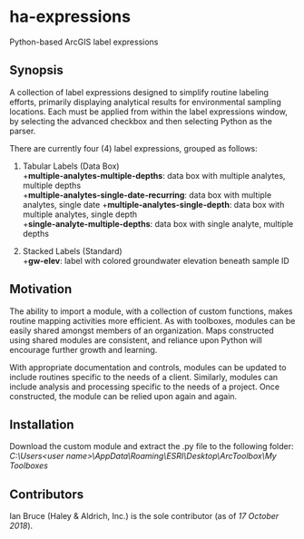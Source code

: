 # ha-expressions
Python-based ArcGIS label expressions

## Synopsis
A collection of label expressions designed to simplify routine labeling efforts, primarily displaying analytical results for environmental sampling locations. Each must be applied from within the label expressions window, by selecting the advanced checkbox and then selecting Python as the parser.

There are currently four (4) label expressions, grouped as follows:

1. Tabular Labels (Data Box)  
  +**multiple-analytes-multiple-depths**: data box with multiple analytes, multiple depths  
  +**multiple-analytes-single-date-recurring**: data box with multiple analytes, single date
  +**multiple-analytes-single-depth**: data box with multiple analytes, single depth  
  +**single-analyte-multiple-depths**: data box with single analyte, multiple depths

2. Stacked Labels (Standard)  
  +**gw-elev**: label with colored groundwater elevation beneath sample ID  

## Motivation
The ability to import a module, with a collection of custom functions, makes routine mapping activities more efficient. As with toolboxes, modules can be easily shared amongst members of an organization. Maps constructed using shared modules are consistent, and reliance upon Python will encourage further growth and learning.

With appropriate documentation and controls, modules can be updated to include routines specific to the needs of a client. Similarly, modules can include analysis and processing specific to the needs of a project. Once constructed, the module can be relied upon again and again.  

## Installation
Download the custom module and extract the .py file to the following folder:\
_C:\Users\<user name>\AppData\Roaming\ESRI\Desktop<version number>\ArcToolbox\My Toolboxes_

## Contributors
Ian Bruce (Haley & Aldrich, Inc.) is the sole contributor (as of *17 October 2018*).
